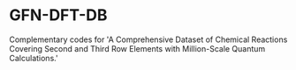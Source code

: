 # GFN-DFT-DB
Complementary codes for 'A Comprehensive Dataset of Chemical Reactions Covering Second and Third Row Elements with Million-Scale Quantum Calculations.'
